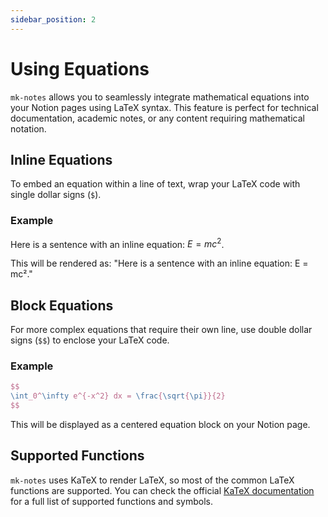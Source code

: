 ```yaml
---
sidebar_position: 2
---
```


# Using Equations

`mk-notes` allows you to seamlessly integrate mathematical equations into your Notion pages using LaTeX syntax. This feature is perfect for technical documentation, academic notes, or any content requiring mathematical notation.

## Inline Equations

To embed an equation within a line of text, wrap your LaTeX code with single dollar signs (`$`).

### Example

Here is a sentence with an inline equation: $E = mc^2$.

This will be rendered as: "Here is a sentence with an inline equation: E = mc²."

## Block Equations

For more complex equations that require their own line, use double dollar signs (`$$`) to enclose your LaTeX code.

### Example

```latex
$$
\int_0^\infty e^{-x^2} dx = \frac{\sqrt{\pi}}{2}
$$
```

This will be displayed as a centered equation block on your Notion page.

## Supported Functions

`mk-notes` uses KaTeX to render LaTeX, so most of the common LaTeX functions are supported. You can check the official [KaTeX documentation](https://katex.org/docs/supported.html) for a full list of supported functions and symbols.
